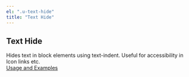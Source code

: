 ```yaml
---
el: ".u-text-hide"
title: "Text Hide"
---
```


## Text Hide

Hides text in block elements using text-indent. Useful for accessibility in Icon links etc. <br/>
<a href="../../../../dist/sassdoc/#utility-mixin-text-hide" target="_blank">Usage and Examples</a>
